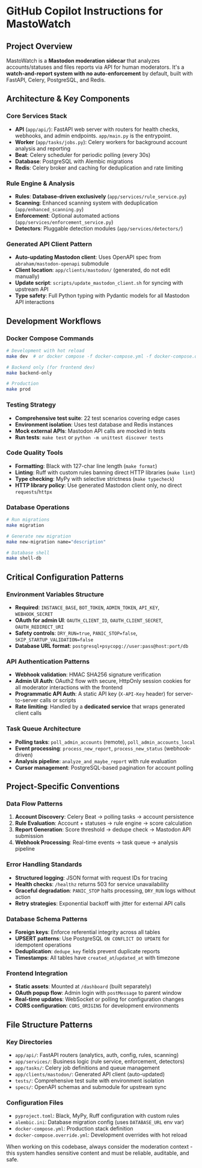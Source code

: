 # GitHub Copilot Instructions for MastoWatch

## Project Overview

MastoWatch is a **Mastodon moderation sidecar** that analyzes accounts/statuses and files reports via API for human moderators. It's a **watch-and-report system with no auto-enforcement** by default, built with FastAPI, Celery, PostgreSQL, and Redis.

## Architecture & Key Components

### Core Services Stack
- **API** (`app/api/`): FastAPI web server with routers for health checks, webhooks, and admin endpoints. `app/main.py` is the entrypoint.
- **Worker** (`app/tasks/jobs.py`): Celery workers for background account analysis and reporting
- **Beat**: Celery scheduler for periodic polling (every 30s)
- **Database**: PostgreSQL with Alembic migrations
- **Redis**: Celery broker and caching for deduplication and rate limiting

### Rule Engine & Analysis
- **Rules**: **Database-driven exclusively** (`app/services/rule_service.py`)
- **Scanning**: Enhanced scanning system with deduplication (`app/enhanced_scanning.py`)
- **Enforcement**: Optional automated actions (`app/services/enforcement_service.py`)
- **Detectors**: Pluggable detection modules (`app/services/detectors/`)

### Generated API Client Pattern
- **Auto-updating Mastodon client**: Uses OpenAPI spec from `abraham/mastodon-openapi` submodule
- **Client location**: `app/clients/mastodon/` (generated, do not edit manually)
- **Update script**: `scripts/update_mastodon_client.sh` for syncing with upstream API
- **Type safety**: Full Python typing with Pydantic models for all Mastodon API interactions

## Development Workflows

### Docker Compose Commands
```bash
# Development with hot reload
make dev  # or docker compose -f docker-compose.yml -f docker-compose.override.yml up

# Backend only (for frontend dev)
make backend-only

# Production
make prod
```

### Testing Strategy
- **Comprehensive test suite**: 22 test scenarios covering edge cases
- **Environment isolation**: Uses test database and Redis instances
- **Mock external APIs**: Mastodon API calls are mocked in tests
- **Run tests**: `make test` or `python -m unittest discover tests`

### Code Quality Tools
- **Formatting**: Black with 127-char line length (`make format`)
- **Linting**: Ruff with custom rules banning direct HTTP libraries (`make lint`)
- **Type checking**: MyPy with selective strictness (`make typecheck`)
- **HTTP library policy**: Use generated Mastodon client only, no direct `requests`/`httpx`

### Database Operations
```bash
# Run migrations
make migration

# Generate new migration
make new-migration name="description"

# Database shell
make shell-db
```

## Critical Configuration Patterns

### Environment Variables Structure
- **Required**: `INSTANCE_BASE`, `BOT_TOKEN`, `ADMIN_TOKEN`, `API_KEY`, `WEBHOOK_SECRET`
- **OAuth for admin UI**: `OAUTH_CLIENT_ID`, `OAUTH_CLIENT_SECRET`, `OAUTH_REDIRECT_URI`
- **Safety controls**: `DRY_RUN=true`, `PANIC_STOP=false`, `SKIP_STARTUP_VALIDATION=false`
- **Database URL format**: `postgresql+psycopg://user:pass@host:port/db`

### API Authentication Patterns
- **Webhook validation**: HMAC SHA256 signature verification
- **Admin UI Auth**: OAuth2 flow with secure, HttpOnly session cookies for all moderator interactions with the frontend
- **Programmatic API Auth**: A static API key (`X-API-Key` header) for server-to-server calls or scripts
- **Rate limiting**: Handled by a **dedicated service** that wraps generated client calls

### Task Queue Architecture
- **Polling tasks**: `poll_admin_accounts` (remote), `poll_admin_accounts_local`
- **Event processing**: `process_new_report`, `process_new_status` (webhook-driven)
- **Analysis pipeline**: `analyze_and_maybe_report` with rule evaluation
- **Cursor management**: PostgreSQL-based pagination for account polling

## Project-Specific Conventions

### Data Flow Patterns
1. **Account Discovery**: Celery Beat → polling tasks → account persistence
2. **Rule Evaluation**: Account + statuses → rule engine → score calculation
3. **Report Generation**: Score threshold → dedupe check → Mastodon API submission
4. **Webhook Processing**: Real-time events → task queue → analysis pipeline

### Error Handling Standards
- **Structured logging**: JSON format with request IDs for tracing
- **Health checks**: `/healthz` returns 503 for service unavailability
- **Graceful degradation**: `PANIC_STOP` halts processing, `DRY_RUN` logs without action
- **Retry strategies**: Exponential backoff with jitter for external API calls

### Database Schema Patterns
- **Foreign keys**: Enforce referential integrity across all tables
- **UPSERT patterns**: Use PostgreSQL `ON CONFLICT DO UPDATE` for idempotent operations
- **Deduplication**: `dedupe_key` fields prevent duplicate reports
- **Timestamps**: All tables have `created_at`/`updated_at` with timezone

### Frontend Integration
- **Static assets**: Mounted at `/dashboard` (built separately)
- **OAuth popup flow**: Admin login with `postMessage` to parent window
- **Real-time updates**: WebSocket or polling for configuration changes
- **CORS configuration**: `CORS_ORIGINS` for development environments

## File Structure Patterns

### Key Directories
- `app/api/`: FastAPI routers (analytics, auth, config, rules, scanning)
- `app/services/`: Business logic (rule service, enforcement, detectors)
- `app/tasks/`: Celery job definitions and queue management
- `app/clients/mastodon/`: Generated API client (auto-updated)
- `tests/`: Comprehensive test suite with environment isolation
- `specs/`: OpenAPI schemas and submodule for upstream sync

### Configuration Files
- `pyproject.toml`: Black, MyPy, Ruff configuration with custom rules
- `alembic.ini`: Database migration config (uses `DATABASE_URL` env var)
- `docker-compose.yml`: Production stack definition
- `docker-compose.override.yml`: Development overrides with hot reload

When working on this codebase, always consider the moderation context - this system handles sensitive content and must be reliable, auditable, and safe.
